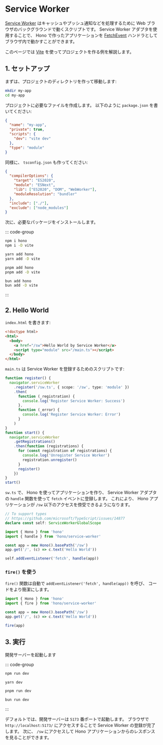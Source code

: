 # Service Worker

[Service Worker](https://developer.mozilla.org/en-US/docs/Web/API/Service_Worker_API) はキャッシュやプッシュ通知などを処理するために Web ブラウザのバックグラウンドで動くスクリプトです。 Service Worker アダプタを使用することで、 Hono で作ったアプリケーションを [FetchEvent](https://developer.mozilla.org/en-US/docs/Web/API/FetchEvent) ハンドラとしてブラウザ内で動かすことができます。

このページでは [Vite](https://vitejs.dev/) を使ってプロジェクトを作る例を解説します。

## 1. セットアップ

まずは、プロジェクトのディレクトリを作って移動します:

```sh
mkdir my-app
cd my-app
```

プロジェクトに必要なファイルを作成します。 以下のように `package.json` を書いてください:

```json
{
  "name": "my-app",
  "private": true,
  "scripts": {
    "dev": "vite dev"
  },
  "type": "module"
}
```

同様に、 `tsconfig.json` も作ってください:

```json
{
  "compilerOptions": {
    "target": "ES2020",
    "module": "ESNext",
    "lib": ["ES2020", "DOM", "WebWorker"],
    "moduleResolution": "bundler"
  },
  "include": ["./"],
  "exclude": ["node_modules"]
}
```

次に、必要なパッケージをインストールします。

::: code-group

```sh [npm]
npm i hono
npm i -D vite
```

```sh [yarn]
yarn add hono
yarn add -D vite
```

```sh [pnpm]
pnpm add hono
pnpm add -D vite
```

```sh [bun]
bun add hono
bun add -D vite
```

:::

## 2. Hello World

`index.html` を書きます:

```html
<!doctype html>
<html>
  <body>
    <a href="/sw">Hello World by Service Worker</a>
    <script type="module" src="/main.ts"></script>
  </body>
</html>
```

`main.ts` は Service Worker を登録するためのスクリプトです:

```ts
function register() {
  navigator.serviceWorker
    .register('/sw.ts', { scope: '/sw', type: 'module' })
    .then(
      function (_registration) {
        console.log('Register Service Worker: Success')
      },
      function (_error) {
        console.log('Register Service Worker: Error')
      }
    )
}
function start() {
  navigator.serviceWorker
    .getRegistrations()
    .then(function (registrations) {
      for (const registration of registrations) {
        console.log('Unregister Service Worker')
        registration.unregister()
      }
      register()
    })
}
start()
```

`sw.ts` で、 Hono を使ってアプリケーションを作り、 Service Worker アダプタの `handle` 関数を使って `fetch` イベントに登録します。 これにより、 Hono アプリケーションが `/sw` 以下のアクセスを傍受できるようになります。

```ts
// To support types
// https://github.com/microsoft/TypeScript/issues/14877
declare const self: ServiceWorkerGlobalScope

import { Hono } from 'hono'
import { handle } from 'hono/service-worker'

const app = new Hono().basePath('/sw')
app.get('/', (c) => c.text('Hello World'))

self.addEventListener('fetch', handle(app))
```

### `fire()` を使う

`fire()` 関数は自動で `addEventListener('fetch', handle(app))` を呼び、 コードをより簡潔にします。

```ts
import { Hono } from 'hono'
import { fire } from 'hono/service-worker'

const app = new Hono().basePath('/sw')
app.get('/', (c) => c.text('Hello World'))

fire(app)
```

## 3. 実行

開発サーバーを起動します

::: code-group

```sh [npm]
npm run dev
```

```sh [yarn]
yarn dev
```

```sh [pnpm]
pnpm run dev
```

```sh [bun]
bun run dev
```

:::

デフォルトでは、開発サーバーは `5173` 番ポートで起動します。 ブラウザで `http://localhost:5173/` にアクセスすることで Service Worker の登録が完了します。 次に、 `/sw` にアクセスして Hono アプリケーションからのレスポンスを見ることができます。
